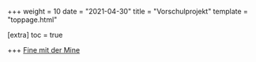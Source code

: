 +++
weight = 10
date = "2021-04-30"
title = "Vorschulprojekt"
template = "toppage.html"

[extra]
toc = true

+++
[Fine mit der Mine](../schullebenseiten/finemitdermine)




